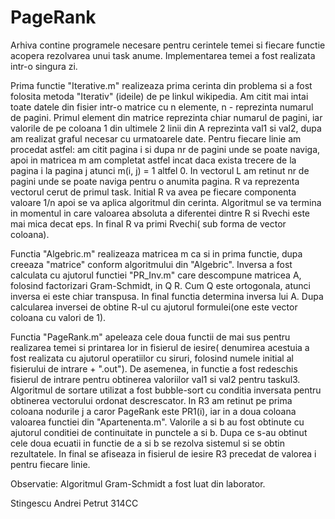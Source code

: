 # PageRank

Arhiva contine programele necesare pentru cerintele temei si fiecare functie acopera
rezolvarea unui task anume. Implementarea temei a fost realizata intr-o singura zi.

Prima functie "Iterative.m" realizeaza prima cerinta din problema si a fost folosita
metoda "Iterativ" (ideile) de pe linkul wikipedia. Am citit mai intai toate datele din fisier
intr-o matrice cu n elemente, n - reprezinta numarul de pagini. Primul element din matrice
reprezinta chiar numarul de pagini, iar valorile de pe coloana 1 din ultimele 2 linii din A reprezinta val1 si val2, dupa am realizat graful necesar cu urmatoarele date.
Pentru fiecare linie am procedat astfel: am citit pagina i si dupa nr de pagini unde se poate
naviga, apoi in matricea m am completat astfel incat daca exista trecere de la pagina i la
pagina j atunci m(i, j) = 1 altfel 0. In vectorul L am retinut nr de pagini unde se poate naviga
pentru o anumita pagina. R va reprezenta vectorul cerut de primul task. Initial R va avea
pe fiecare componenta valoare 1/n apoi se va aplica algoritmul din cerinta. Algoritmul se
va termina in momentul in care valoarea absoluta a diferentei dintre R si Rvechi este mai
mica decat eps. In final R va primi Rvechi( sub forma de vector coloana).

Functia "Algebric.m" realizeaza matricea m ca si in prima functie, dupa creeaza "matrice" 
conform algoritmului din "Algebric". Inversa a fost calculata cu ajutorul functiei 
"PR_Inv.m" care descompune matricea A, folosind factorizari Gram-Schmidt, in Q R. Cum Q 
este ortogonala, atunci inversa ei este chiar transpusa. In final functia determina
inversa lui A. Dupa calcularea inversei de obtine R-ul cu ajutorul formulei(one este vector coloana cu valori de 1).

Functia "PageRank.m" apeleaza cele doua functii de mai sus pentru realizarea temei si printarea
lor in fisierul de iesire( denumirea acestuia a fost realizata cu ajutorul operatiilor cu
siruri, folosind numele initial al fisierului de intrare + ".out"). De asemenea, in functie
a fost redeschis fisierul de intrare pentru obtinerea valoriilor val1 si val2 pentru taskul3.
Algoritmul de sortare utilizat a fost bubble-sort cu conditia inversata pentru obtinerea vectorului
ordonat descrescator. In R3 am retinut pe prima coloana nodurile j a caror PageRank este PR1(i),
iar in a doua coloana valoarea functiei din "Apartenenta.m". Valorile a si b au fost obtinute
cu ajutorul conditiei de continuitate in punctele a si b. Dupa ce s-au obtinut cele doua ecuatii
in functie de a si b se rezolva sistemul si se obtin rezultatele. In final se afiseaza in fisierul
de iesire R3 precedat de valorea i pentru fiecare linie.

Observatie: Algoritmul Gram-Schmidt a fost luat din laborator.

Stingescu Andrei Petrut 314CC

